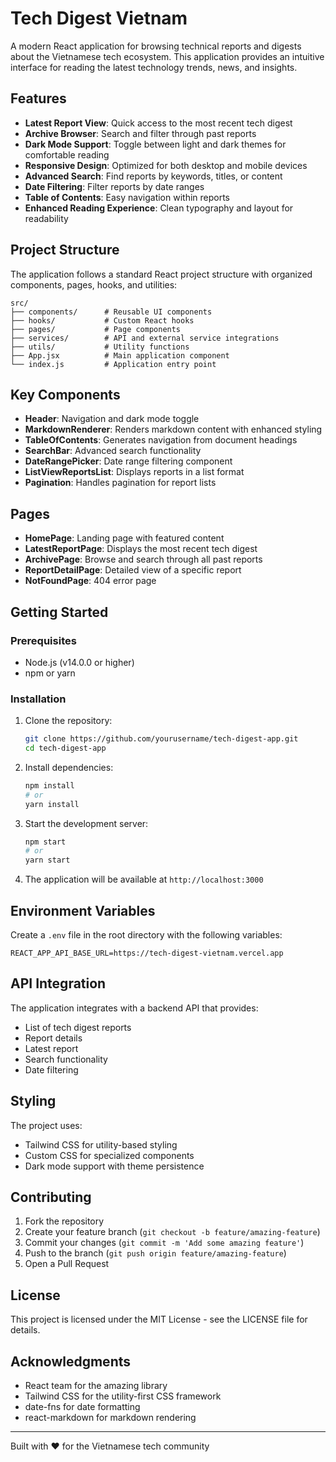 # Tech Digest Vietnam

A modern React application for browsing technical reports and digests about the Vietnamese tech ecosystem. This application provides an intuitive interface for reading the latest technology trends, news, and insights.

## Features

- **Latest Report View**: Quick access to the most recent tech digest
- **Archive Browser**: Search and filter through past reports
- **Dark Mode Support**: Toggle between light and dark themes for comfortable reading
- **Responsive Design**: Optimized for both desktop and mobile devices
- **Advanced Search**: Find reports by keywords, titles, or content
- **Date Filtering**: Filter reports by date ranges
- **Table of Contents**: Easy navigation within reports
- **Enhanced Reading Experience**: Clean typography and layout for readability

## Project Structure

The application follows a standard React project structure with organized components, pages, hooks, and utilities:

```
src/
├── components/      # Reusable UI components
├── hooks/           # Custom React hooks
├── pages/           # Page components
├── services/        # API and external service integrations
├── utils/           # Utility functions
├── App.jsx          # Main application component
└── index.js         # Application entry point
```

## Key Components

- **Header**: Navigation and dark mode toggle
- **MarkdownRenderer**: Renders markdown content with enhanced styling
- **TableOfContents**: Generates navigation from document headings
- **SearchBar**: Advanced search functionality
- **DateRangePicker**: Date range filtering component
- **ListViewReportsList**: Displays reports in a list format
- **Pagination**: Handles pagination for report lists

## Pages

- **HomePage**: Landing page with featured content
- **LatestReportPage**: Displays the most recent tech digest
- **ArchivePage**: Browse and search through all past reports
- **ReportDetailPage**: Detailed view of a specific report
- **NotFoundPage**: 404 error page

## Getting Started

### Prerequisites

- Node.js (v14.0.0 or higher)
- npm or yarn

### Installation

1. Clone the repository:
   ```bash
   git clone https://github.com/yourusername/tech-digest-app.git
   cd tech-digest-app
   ```

2. Install dependencies:
   ```bash
   npm install
   # or
   yarn install
   ```

3. Start the development server:
   ```bash
   npm start
   # or
   yarn start
   ```

4. The application will be available at `http://localhost:3000`

## Environment Variables

Create a `.env` file in the root directory with the following variables:

```
REACT_APP_API_BASE_URL=https://tech-digest-vietnam.vercel.app
```

## API Integration

The application integrates with a backend API that provides:
- List of tech digest reports
- Report details
- Latest report
- Search functionality
- Date filtering

## Styling

The project uses:
- Tailwind CSS for utility-based styling
- Custom CSS for specialized components
- Dark mode support with theme persistence

## Contributing

1. Fork the repository
2. Create your feature branch (`git checkout -b feature/amazing-feature`)
3. Commit your changes (`git commit -m 'Add some amazing feature'`)
4. Push to the branch (`git push origin feature/amazing-feature`)
5. Open a Pull Request

## License

This project is licensed under the MIT License - see the LICENSE file for details.

## Acknowledgments

- React team for the amazing library
- Tailwind CSS for the utility-first CSS framework
- date-fns for date formatting
- react-markdown for markdown rendering

---

Built with ❤️ for the Vietnamese tech community